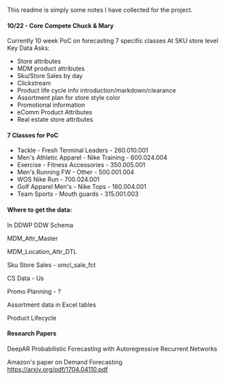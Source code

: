 This readme is simply some notes I have collected for the project.

#### 10/22 - Core Compete Chuck & Mary ####
Currently 10 week PoC on forecasting 7 specific classes
At SKU store level
Key Data Asks:
 * Store attributes
 * MDM product attributes
 * Sku/Store Sales by day
 * Clickstream
 * Product life cycle info introduction/markdown/clearance
 * Assortment plan for store style color
 * Promotional information
 * eComm Product Attributes
 * Real estate store attributes
	
#### 7 Classes for PoC
 * Tackle - Fresh Terminal Leaders - 260.010.001
 * Men's Athletic Apparel - Nike Training - 600.024.004
 * Exercise - Fitness Accessories - 350.005.001
 * Men's Running FW - Other - 500.001.004
 * WOS Nike Run - 700.024.001
 * Golf Apparel Men's - Nike Tops - 160.004.001
 * Team Sports - Mouth guards - 315.001.003

#### Where to get the data:

In DDWP DDW Schema

MDM_Attr_Master

MDM_Location_Attr_DTL

Sku Store Sales - omcl_sale_fct

CS Data - Us

Promo Planning - ?

Assortment data in Excel tables

Product Lifecycle

#### Research Papers ####

DeepAR Probabilistic Forecasting with Autoregressive Recurrent Networks

Amazon's paper on Demand Forecasting
https://arxiv.org/pdf/1704.04110.pdf

